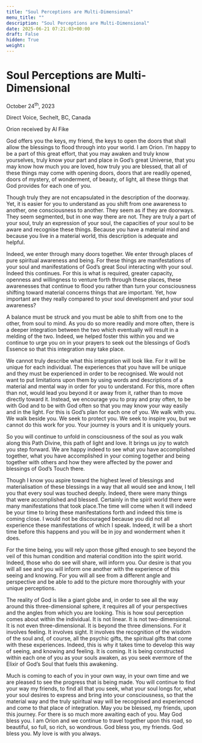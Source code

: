 ```yaml
---
title: "Soul Perceptions are Multi-Dimensional"
menu_title: ""
description: "Soul Perceptions are Multi-Dimensional"
date: 2025-06-21 07:21:03+00:00
draft: False
hidden: True
weight:
---
```

# Soul Perceptions are Multi-Dimensional

October 24<sup>th</sup>, 2023

Direct Voice, Sechelt, BC, Canada

Orion received by Al Fike

God offers you the keys, my friend, the keys to open the doors that shall allow the blessings to flood through into your world. I am Orion. I’m happy to be a part of this great effort, that you may awaken and truly know yourselves, truly know your part and place in God’s great Universe, that you may know how much you are loved, how truly you are blessed, that all of these things may come with opening doors, doors that are readily opened, doors of mystery, of wonderment, of beauty, of light, all these things that God provides for each one of you.

Though truly they are not encapsulated in the description of the doorway. Yet, it is easier for you to understand as you shift from one awareness to another, one consciousness to another. They seem as if they are doorways. They seem segmented, but in one way there are not. They are truly a part of your soul, truly an expression of your soul, the capacities of your soul to be aware and recognise these things. Because you have a material mind and because you live in a material world, this description is adequate and helpful.

Indeed, we enter through many doors together. We enter through places of pure spiritual awareness and being. For these things are manifestations of your soul and manifestations of God’s great Soul interacting with your soul. Indeed this continues. For this is what is required, greater capacity, openness and willingness to venture forth through these places, these awarenesses that continue to flood you rather than turn your consciousness shifting toward material concerns things that are important. Yet, how important are they really compared to your soul development and your soul awareness?

A balance must be struck and you must be able to shift from one to the other, from soul to mind. As you do so more readily and more often, there is a deeper integration between the two which eventually will result in a melding of the two. Indeed, we helped foster this within you and we continue to urge you on in your prayers to seek out the blessings of God’s Essence so that this integration may take place.

We cannot truly describe what this integration will look like. For it will be unique for each individual. The experiences that you have will be unique and they must be experienced in order to be recognised. We would not want to put limitations upon them by using words and descriptions of a material and mental way in order for you to understand. For this, more often than not, would lead you beyond it or away from it, rather than to move directly toward it. Instead, we encourage you to pray and pray often, to be with God and to be with God often so that you may know your way easily and in the light. For this is God’s plan for each one of you. We walk with you. We walk beside you. We seek to protect you. We seek to inspire you, but we cannot do this work for you. Your journey is yours and it is uniquely yours.

So you will continue to unfold in consciousness of the soul as you walk along this Path Divine, this path of light and love. It brings us joy to watch you step forward. We are happy indeed to see what you have accomplished together, what you have accomplished in your coming together and being together with others and how they were affected by the power and blessings of God’s Touch there.

Though I know you aspire toward the highest level of blessings and materialisation of these blessings in a way that all would see and know, I tell you that every soul was touched deeply. Indeed, there were many things that were accomplished and blessed. Certainly in the spirit world there were many manifestations that took place.The time will come when it will indeed be your time to bring these manifestations forth and indeed this time is coming close. I would not be discouraged because you did not all experience these manifestations of which I speak. Indeed, it will be a short time before this happens and you will be in joy and wonderment when it does.

For the time being, you will rely upon those gifted enough to see beyond the veil of this human condition and material condition into the spirit world. Indeed, those who do see will share, will inform you. Our desire is that you will all see and you will inform one another with the experience of this seeing and knowing. For you will all see from a different angle and perspective and be able to add to the picture more thoroughly with your unique perceptions.

The reality of God is like a giant globe and, in order to see all the way around this three-dimensional sphere, it requires all of your perspectives and the angles from which you are looking. This is how soul perception comes about within the individual. It is not linear. It is not two-dimensional. It is not even three-dimensional. It is beyond the three dimensions. For it involves feeling. It involves sight. It involves the recognition of the wisdom of the soul and, of course, all the psychic gifts, the spiritual gifts that come with these experiences. Indeed, this is why it takes time to develop this way of seeing, and knowing and feeling. It is coming. It is being constructed within each one of you as your souls awaken, as you seek evermore of the Elixir of God’s Soul that fuels this awakening.

Much is coming to each of you in your own way, in your own time and we are pleased to see the progress that is being made. You will continue to find your way my friends, to find all that you seek, what your soul longs for, what your soul desires to express and bring into your consciousness, so that the material way and the truly spiritual way will be recognised and experienced and come to that place of integration. May you be blessed, my friends, upon this journey. For there is so much more awaiting each of you. May God bless you. I am Orion and we continue to travel together upon this road, so beautiful, so full, so rich, so wondrous. God bless you, my friends. God bless you. My love is with you always.
